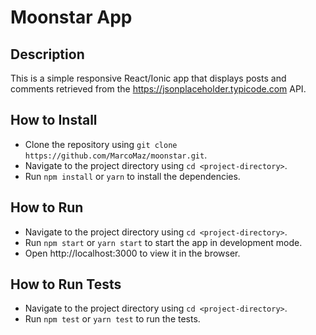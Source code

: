# Moonstar App
## Description
This is a simple responsive React/Ionic app that displays posts and comments retrieved from the https://jsonplaceholder.typicode.com API.

## How to Install
- Clone the repository using `git clone https://github.com/MarcoMaz/moonstar.git`.
- Navigate to the project directory using `cd <project-directory>`.
- Run `npm install` or `yarn` to install the dependencies.

## How to Run
- Navigate to the project directory using `cd <project-directory>`.
- Run `npm start` or `yarn start` to start the app in development mode.
- Open http://localhost:3000 to view it in the browser.

## How to Run Tests
- Navigate to the project directory using `cd <project-directory>`.
- Run `npm test` or `yarn test` to run the tests.